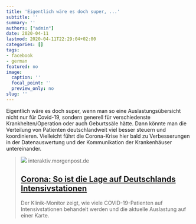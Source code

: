 ```yaml
---
title: 'Eigentlich wäre es doch super, ...'
subtitle: ''
summary: ''
authors: ["admin"]
date: 2020-04-11
lastmod: 2020-04-11T22:29:04+02:00
categories: []
tags:
- facebook
- german
featured: no
image:
  caption: ''
  focal_point: ''
  preview_only: no
slug: ''
---
```

Eigentlich wäre es doch super, wenn man so eine Auslastungsübersicht nicht nur für Covid-19, sondern generell für verschiedenste Krankheiten/Operation oder auch Geburtssäle hätte. Dann könnte man die Verteilung von Patienten deutschlandweit viel besser steuern und koordinieren. Vielleicht führt die Corona-Krise hier bald zu Verbesserungen in der Datenauswertung und der Kommunikation der Krankenhäuser untereinander.
> [![](https://interaktiv.morgenpost.de/corona-deutschland-intensiv-betten-monitor-krankenhaus-auslastung/images/ogimage.jpg)](https://interaktiv.morgenpost.de/corona-deutschland-intensiv-betten-monitor-krankenhaus-auslastung/)
> interaktiv.morgenpost.de
> ## [Corona: So ist die Lage auf Deutschlands Intensivstationen](https://interaktiv.morgenpost.de/corona-deutschland-intensiv-betten-monitor-krankenhaus-auslastung/)
>
>Der Klinik-Monitor zeigt, wie viele COVID-19-Patienten auf Intensivstationen behandelt werden und die aktuelle Auslastung auf einer Karte.


